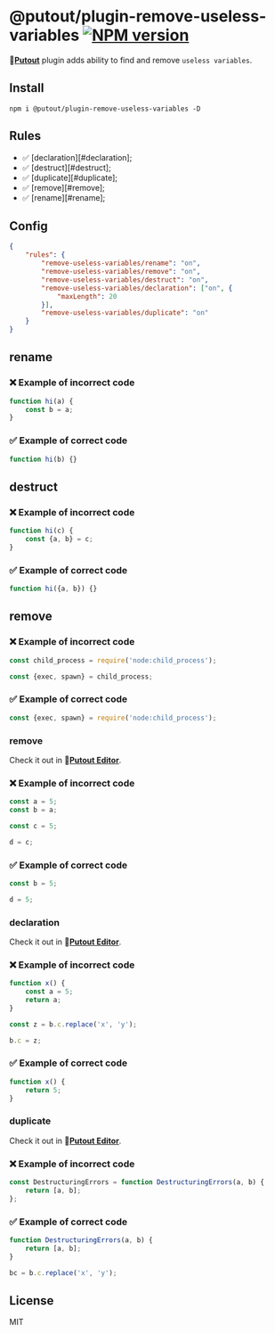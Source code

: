 # @putout/plugin-remove-useless-variables [![NPM version][NPMIMGURL]][NPMURL]

[NPMIMGURL]: https://img.shields.io/npm/v/@putout/plugin-remove-useless-variables.svg?style=flat&longCache=true
[NPMURL]: https://npmjs.org/package/@putout/plugin-remove-useless-variables "npm"

🐊[**Putout**](https://github.com/coderaiser/putout) plugin adds ability to find and remove `useless variables`.

## Install

```
npm i @putout/plugin-remove-useless-variables -D
```

## Rules

- ✅ [declaration][#declaration];
- ✅ [destruct][#destruct];
- ✅ [duplicate][#duplicate];
- ✅ [remove][#remove];
- ✅ [rename][#rename];

## Config

```json
{
    "rules": {
        "remove-useless-variables/rename": "on",
        "remove-useless-variables/remove": "on",
        "remove-useless-variables/destruct": "on",
        "remove-useless-variables/declaration": ["on", {
            "maxLength": 20
        }],
        "remove-useless-variables/duplicate": "on"
    }
}
```

## rename

### ❌ Example of incorrect code

```js
function hi(a) {
    const b = a;
}
```

### ✅ Example of correct code

```js
function hi(b) {}
```

## destruct

### ❌ Example of incorrect code

```js
function hi(c) {
    const {a, b} = c;
}
```

### ✅ Example of correct code

```js
function hi({a, b}) {}
```

## remove

### ❌ Example of incorrect code

```js
const child_process = require('node:child_process');

const {exec, spawn} = child_process;
```

### ✅ Example of correct code

```js
const {exec, spawn} = require('node:child_process');
```

### remove

Check it out in 🐊[**Putout Editor**](https://putout.cloudcmd.io/#/gist/041767876a6d41c82260b293a06c2b6b/addf2b49cf9235d9b7a1017065cec5dece232660).

### ❌ Example of incorrect code

```js
const a = 5;
const b = a;

const c = 5;

d = c;
```

### ✅ Example of correct code

```js
const b = 5;

d = 5;
```

### declaration

Check it out in 🐊[**Putout Editor**](https://putout.cloudcmd.io/#/gist/32177535829956ef4c7b51587a8853c3/1fe071ff6542dc66ffad55f4776733903ab07241).

### ❌ Example of incorrect code

```js
function x() {
    const a = 5;
    return a;
}

const z = b.c.replace('x', 'y');

b.c = z;
```

### ✅ Example of correct code

```js
function x() {
    return 5;
}
```

### duplicate

Check it out in 🐊[**Putout Editor**](https://putout.cloudcmd.io/#/gist/32177535829956ef4c7b51587a8853c3/52f19ab0e467ad7cc54fa8c554c3b0804de9d1ca).

### ❌ Example of incorrect code

```js
const DestructuringErrors = function DestructuringErrors(a, b) {
    return [a, b];
};
```

### ✅ Example of correct code

```js
function DestructuringErrors(a, b) {
    return [a, b];
}

bc = b.c.replace('x', 'y');
```

## License

MIT
